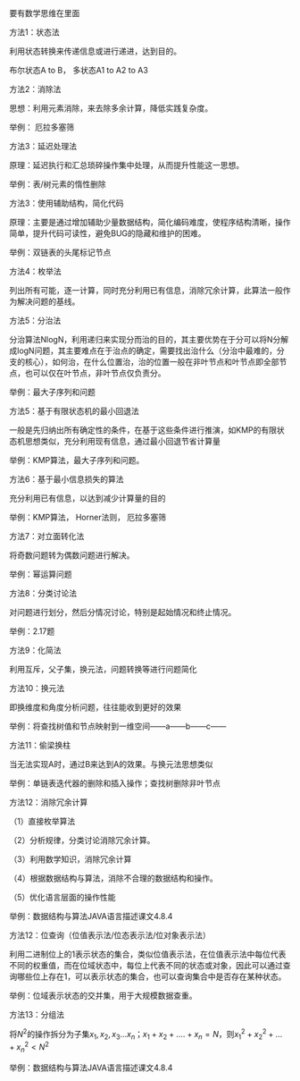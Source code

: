 要有数学思维在里面

方法1：状态法

利用状态转换来传递信息或进行递进，达到目的。

布尔状态A to B， 多状态A1 to A2 to A3



方法2：消除法

思想：利用元素消除，来去除多余计算，降低实践复杂度。

举例： 厄拉多塞筛



方法3：延迟处理法

原理：延迟执行和汇总琐碎操作集中处理，从而提升性能这一思想。

举例：表/树元素的惰性删除



方法3：使用辅助结构，简化代码

原理：主要是通过增加辅助少量数据结构，简化编码难度，使程序结构清晰，操作简单，提升代码可读性，避免BUG的隐藏和维护的困难。

举例：双链表的头尾标记节点



方法4：枚举法

列出所有可能，逐一计算，同时充分利用已有信息，消除冗余计算，此算法一般作为解决问题的基线。



方法5：分治法

分治算法NlogN，利用递归来实现分而治的目的，其主要优势在于分可以将N分解成logN问题，其主要难点在于治点的确定，需要找出治什么（分治中最难的，分支的核心），如何治，在什么位置治，治的位置一般在非叶节点和叶节点即全部节点，也可以仅在叶节点，非叶节点仅负责分。

举例：最大子序列和问题



方法5：基于有限状态机的最小回退法

一般是先归纳出所有确定性的条件，在基于这些条件进行推演，如KMP的有限状态机思想类似，充分利用现有信息，通过最小回退节省计算量

举例：KMP算法，最大子序列和问题。



方法6：基于最小信息损失的算法

充分利用已有信息，以达到减少计算量的目的

举例：KMP算法， Horner法则， 厄拉多塞筛



方法7：对立面转化法

将奇数问题转为偶数问题进行解决。

举例：幂运算问题



方法8：分类讨论法

对问题进行划分，然后分情况讨论，特别是起始情况和终止情况。

举例：2.17题



方法9：化简法

利用互斥，父子集，换元法，问题转换等进行问题简化



方法10：换元法

即换维度和角度分析问题，往往能收到更好的效果

举例：将查找树值和节点映射到一维空间——a——b——c——



方法11：偷梁换柱

当无法实现A时，通过B来达到A的效果。与换元法思想类似

举例：单链表迭代器的删除和插入操作；查找树删除非叶节点



方法12：消除冗余计算

（1）直接枚举算法

（2）分析规律，分类讨论消除冗余计算。

（3）利用数学知识，消除冗余计算

（4）根据数据结构与算法，消除不合理的数据结构和操作。

（5）优化语言层面的操作性能

举例：数据结构与算法JAVA语言描述课文4.8.4



方法12：位查询（位值表示法/位态表示法/位对象表示法）

利用二进制位上的1表示状态的集合，类似位值表示法，在位值表示法中每位代表不同的权重值，而在位域状态中，每位上代表不同的状态或对象，因此可以通过查询哪些位上存在1，可以表示状态的集合，也可以查询集合中是否存在某种状态。

举例：位域表示状态的交并集，用于大规模数据查重。



方法13：分组法

将$N^2$的操作拆分为子集$x_1,x_2,x_3...x_n$；$x_1+x_2+....+x_n=N$，则$x_1^2+x_2^2+...+x_n^2<N^2$

举例：数据结构与算法JAVA语言描述课文4.8.4